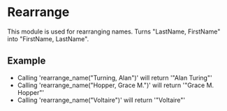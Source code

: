 Rearrange
=========

This module is used for rearranging names.
Turns "LastName, FirstName" into "FirstName, LastName".

## Example

 * Calling 'rearrange_name("Turning, Alan")' will return '"Alan Turing"'
 * Calling 'rearrange_name("Hopper, Grace M.")' will return '"Grace M. Hopper"'
 * Calling 'rearrange_name("Voltaire")' will return '"Voltaire"'

